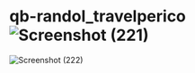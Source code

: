 # qb-randol_travelperico![Screenshot (221)](https://user-images.githubusercontent.com/92866354/206624205-8b2247ca-7347-4fa8-9391-e8f12be1c26a.png)
![Screenshot (222)](https://user-images.githubusercontent.com/92866354/206624209-181e25d5-5f8e-4a49-b370-7ed3eb292754.png)

